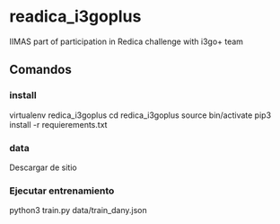 # readica_i3goplus
IIMAS part of participation in Redica challenge with i3go+ team


## Comandos

### install

virtualenv redica_i3goplus
cd redica_i3goplus
source bin/activate
pip3 install -r requierements.txt

### data

Descargar de sitio

### Ejecutar entrenamiento

python3 train.py data/train_dany.json



